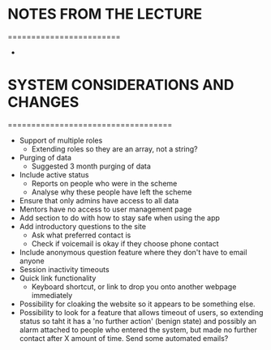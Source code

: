 # NOTES FROM THE LECTURE
========================

* 

# SYSTEM CONSIDERATIONS AND CHANGES
===================================

* Support of multiple roles
	* Extending roles so they are an array, not a string?
* Purging of data 
	* Suggested 3 month purging of data
* Include active status
	* Reports on people who were in the scheme
	* Analyse why these people have left the scheme
* Ensure that only admins have access to all data
* Mentors have no access to user management page
* Add section to do with how to stay safe when using the app
* Add introductory questions to the site
	* Ask what preferred contact is
	* Check if voicemail is okay if they choose phone contact
* Include anonymous question feature where they don't have to email anyone
* Session inactivity timeouts
* Quick link functionality
	* Keyboard shortcut, or link to drop you onto another webpage immediately
* Possibility for cloaking the website so it appears to be something else.
* Possibility to look for a feature that allows timeout of users, so extending status so taht it has a 'no further action' (benign state) and possibly an alarm attached to people who entered the system, but made no further contact after X amount of time. Send some automated emails?
